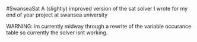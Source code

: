 #SwanseaSat
A (slightly) improved version of the sat solver I wrote for my end of year project at swansea university

WARNING: im currently midway through a rewrite of the variable occurance table so currently the solver isnt working.
